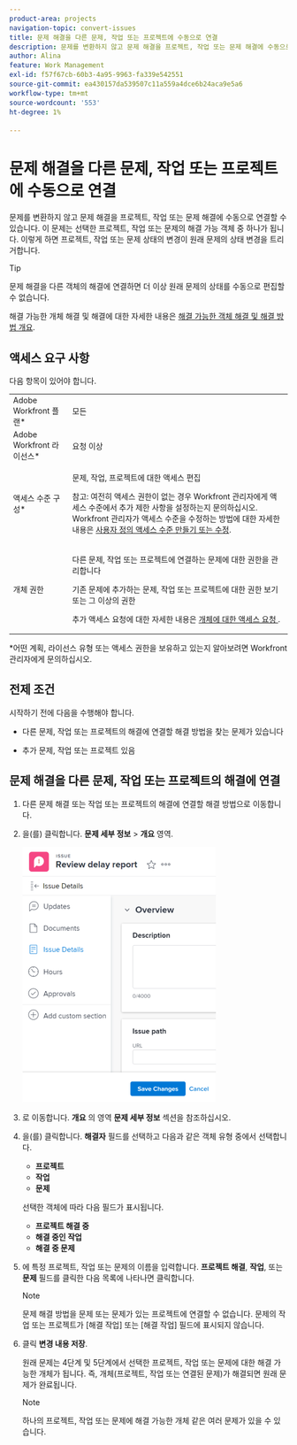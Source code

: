 ```yaml
---
product-area: projects
navigation-topic: convert-issues
title: 문제 해결을 다른 문제, 작업 또는 프로젝트에 수동으로 연결
description: 문제를 변환하지 않고 문제 해결을 프로젝트, 작업 또는 문제 해결에 수동으로 연결할 수 있습니다. 이 문제는 선택한 프로젝트, 작업 또는 문제의 해결 가능 객체 중 하나가 됩니다. 이렇게 하면 프로젝트, 작업 또는 문제 상태의 변경이 원래 문제의 상태 변경을 트리거합니다.
author: Alina
feature: Work Management
exl-id: f57f67cb-60b3-4a95-9963-fa339e542551
source-git-commit: ea430157da539507c11a559a4dce6b24aca9e5a6
workflow-type: tm+mt
source-wordcount: '553'
ht-degree: 1%

---
```


# 문제 해결을 다른 문제, 작업 또는 프로젝트에 수동으로 연결

문제를 변환하지 않고 문제 해결을 프로젝트, 작업 또는 문제 해결에 수동으로 연결할 수 있습니다. 이 문제는 선택한 프로젝트, 작업 또는 문제의 해결 가능 객체 중 하나가 됩니다. 이렇게 하면 프로젝트, 작업 또는 문제 상태의 변경이 원래 문제의 상태 변경을 트리거합니다.

>[!TIP]
>
>문제 해결을 다른 객체의 해결에 연결하면 더 이상 원래 문제의 상태를 수동으로 편집할 수 없습니다.

해결 가능한 개체 해결 및 해결에 대한 자세한 내용은 [해결 가능한 객체 해결 및 해결 방법 개요](../../../manage-work/issues/convert-issues/resolving-and-resolvable-objects.md).

## 액세스 요구 사항

다음 항목이 있어야 합니다.

<table style="table-layout:auto"> 
 <col> 
 <col> 
 <tbody> 
  <tr> 
   <td role="rowheader">Adobe Workfront 플랜*</td> 
   <td> <p>모든 </p> </td> 
  </tr> 
  <tr> 
   <td role="rowheader">Adobe Workfront 라이선스*</td> 
   <td> <p>요청 이상</p> </td> 
  </tr> 
  <tr> 
   <td role="rowheader">액세스 수준 구성*</td> 
   <td> <p>문제, 작업, 프로젝트에 대한 액세스 편집</p> <p>참고: 여전히 액세스 권한이 없는 경우 Workfront 관리자에게 액세스 수준에서 추가 제한 사항을 설정하는지 문의하십시오. Workfront 관리자가 액세스 수준을 수정하는 방법에 대한 자세한 내용은 <a href="../../../administration-and-setup/add-users/configure-and-grant-access/create-modify-access-levels.md" class="MCXref xref">사용자 정의 액세스 수준 만들기 또는 수정</a>.</p> </td> 
  </tr> 
  <tr> 
   <td role="rowheader">개체 권한</td> 
   <td> <p>다른 문제, 작업 또는 프로젝트에 연결하는 문제에 대한 권한을 관리합니다</p> <p>기존 문제에 추가하는 문제, 작업 또는 프로젝트에 대한 권한 보기 또는 그 이상의 권한</p> <p>추가 액세스 요청에 대한 자세한 내용은 <a href="../../../workfront-basics/grant-and-request-access-to-objects/request-access.md" class="MCXref xref">개체에 대한 액세스 요청 </a>.</p> </td> 
  </tr> 
 </tbody> 
</table>

&#42;어떤 계획, 라이선스 유형 또는 액세스 권한을 보유하고 있는지 알아보려면 Workfront 관리자에게 문의하십시오.

## 전제 조건

시작하기 전에 다음을 수행해야 합니다.

* 다른 문제, 작업 또는 프로젝트의 해결에 연결할 해결 방법을 찾는 문제가 있습니다

* 추가 문제, 작업 또는 프로젝트 있음

## 문제 해결을 다른 문제, 작업 또는 프로젝트의 해결에 연결

1. 다른 문제 해결 또는 작업 또는 프로젝트의 해결에 연결할 해결 방법으로 이동합니다.
1. 을(를) 클릭합니다. **문제 세부 정보** > **개요** 영역.

   ![](assets/qs-issue-details-icon-expanded-with-overview-section-350x462.png)

1. 로 이동합니다. **개요** 의 영역 **문제 세부 정보** 섹션을 참조하십시오.
1. 을(를) 클릭합니다. **해결자** 필드를 선택하고 다음과 같은 객체 유형 중에서 선택합니다.

   * **프로젝트**
   * **작업**
   * **문제**

   선택한 객체에 따라 다음 필드가 표시됩니다.

   * **프로젝트 해결 중**
   * **해결 중인 작업**
   * **해결 중 문제**


1. 에 특정 프로젝트, 작업 또는 문제의 이름을 입력합니다. **프로젝트 해결**, **작업**, 또는 **문제** 필드를 클릭한 다음 목록에 나타나면 클릭합니다.

   >[!NOTE]
   >
   >문제 해결 방법을 문제 또는 문제가 있는 프로젝트에 연결할 수 없습니다. 문제의 작업 또는 프로젝트가 [해결 작업] 또는 [해결 작업] 필드에 표시되지 않습니다.


1. 클릭 **변경 내용 저장**.

   원래 문제는 4단계 및 5단계에서 선택한 프로젝트, 작업 또는 문제에 대한 해결 가능한 개체가 됩니다. 즉, 개체(프로젝트, 작업 또는 연결된 문제)가 해결되면 원래 문제가 완료됩니다.

   >[!NOTE]
   >
   >하나의 프로젝트, 작업 또는 문제에 해결 가능한 개체 같은 여러 문제가 있을 수 있습니다.
